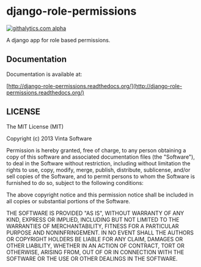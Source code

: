 # django-role-permissions

[![githalytics.com alpha](https://cruel-carlota.pagodabox.com/d0357d26ee3d462e450f81411ac7ed5f "githalytics.com")](http://githalytics.com/vintasoftware/django-role-permissions)

A django app for role based permissions.

## Documentation

Documentation is available at:

[http://django-role-permissions.readthedocs.org/](http://django-role-permissions.readthedocs.org/)

## LICENSE

The MIT License (MIT)

Copyright (c) 2013 Vinta Software

Permission is hereby granted, free of charge, to any person obtaining a copy of
this software and associated documentation files (the "Software"), to deal in
the Software without restriction, including without limitation the rights to
use, copy, modify, merge, publish, distribute, sublicense, and/or sell copies of
the Software, and to permit persons to whom the Software is furnished to do so,
subject to the following conditions:

The above copyright notice and this permission notice shall be included in all
copies or substantial portions of the Software.

THE SOFTWARE IS PROVIDED "AS IS", WITHOUT WARRANTY OF ANY KIND, EXPRESS OR
IMPLIED, INCLUDING BUT NOT LIMITED TO THE WARRANTIES OF MERCHANTABILITY, FITNESS
FOR A PARTICULAR PURPOSE AND NONINFRINGEMENT. IN NO EVENT SHALL THE AUTHORS OR
COPYRIGHT HOLDERS BE LIABLE FOR ANY CLAIM, DAMAGES OR OTHER LIABILITY, WHETHER
IN AN ACTION OF CONTRACT, TORT OR OTHERWISE, ARISING FROM, OUT OF OR IN
CONNECTION WITH THE SOFTWARE OR THE USE OR OTHER DEALINGS IN THE SOFTWARE.

